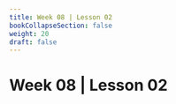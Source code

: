 ```yaml
---
title: Week 08 | Lesson 02
bookCollapseSection: false
weight: 20
draft: false
---
```


# Week 08 | Lesson 02